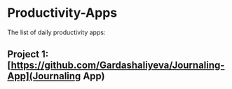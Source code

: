 # Productivity-Apps
The list of daily productivity apps:

## Project 1: [https://github.com/Gardashaliyeva/Journaling-App](Journaling App) 
